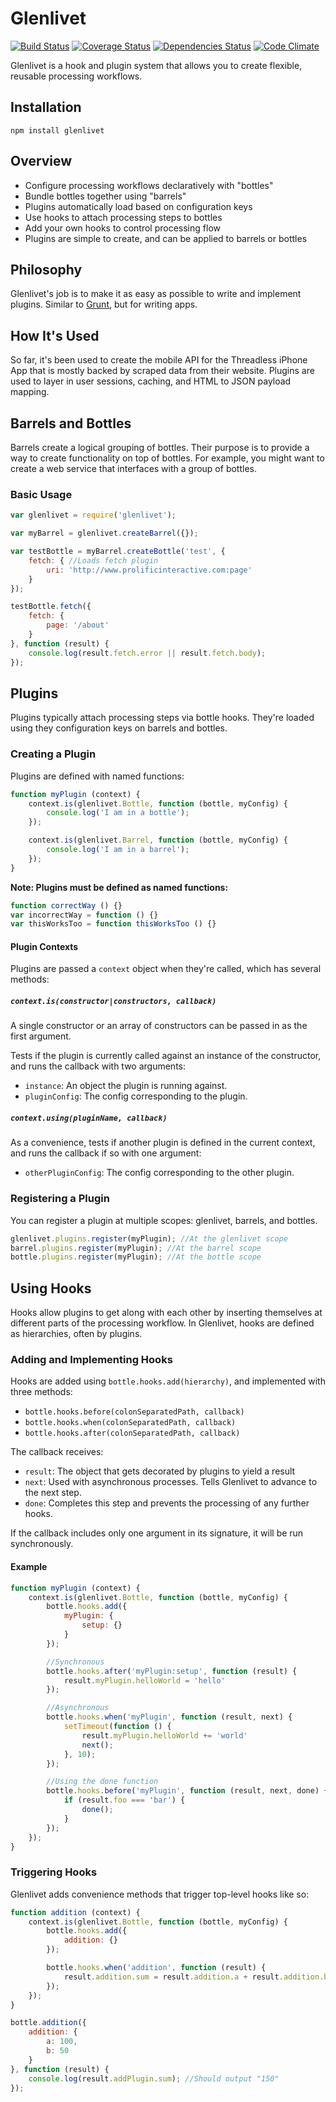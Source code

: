 # Glenlivet

[![Build Status](https://travis-ci.org/prolificeric/glenlivet.png?branch=master)](https://travis-ci.org/prolificeric/glenlivet)
[![Coverage Status](https://coveralls.io/repos/prolificeric/glenlivet/badge.png)](https://coveralls.io/r/prolificeric/glenlivet)
[![Dependencies Status](https://david-dm.org/prolificeric/glenlivet.png)](https://david-dm.org/prolificeric/glenlivet.png)
[![Code Climate](https://codeclimate.com/github/prolificeric/glenlivet.png)](https://codeclimate.com/github/prolificeric/glenlivet)

Glenlivet is a hook and plugin system that allows you to create flexible, reusable processing workflows.

## Installation

	npm install glenlivet

## Overview

- Configure processing workflows declaratively with "bottles"
- Bundle bottles together using "barrels"
- Plugins automatically load based on configuration keys
- Use hooks to attach processing steps to bottles
- Add your own hooks to control processing flow
- Plugins are simple to create, and can be applied to barrels or bottles

## Philosophy

Glenlivet's job is to make it as easy as possible to write and implement plugins. Similar to [Grunt](https://github.com/gruntjs/grunt), but for writing apps.

## How It's Used

So far, it's been used to create the mobile API for the Threadless iPhone App that is mostly backed by scraped data from their website. Plugins are used to layer in user sessions, caching, and HTML to JSON payload mapping.

## Barrels and Bottles

Barrels create a logical grouping of bottles. Their purpose is to provide a way to create functionality on top of bottles. For example, you might want to create a web service that interfaces with a group of bottles.

### Basic Usage

```javascript
var glenlivet = require('glenlivet');

var myBarrel = glenlivet.createBarrel({});

var testBottle = myBarrel.createBottle('test', {
	fetch: { //Loads fetch plugin
		uri: 'http://www.prolificinteractive.com:page'
	}
});

testBottle.fetch({
	fetch: {
		page: '/about'
	}
}, function (result) {
	console.log(result.fetch.error || result.fetch.body);
});
```

## Plugins

Plugins typically attach processing steps via bottle hooks. They're loaded using they configuration keys on barrels and bottles.

### Creating a Plugin

Plugins are defined with named functions:

```javascript
function myPlugin (context) {
	context.is(glenlivet.Bottle, function (bottle, myConfig) {
		console.log('I am in a bottle');
	});

	context.is(glenlivet.Barrel, function (bottle, myConfig) {
		console.log('I am in a barrel');
	});
}
```

**Note: Plugins must be defined as named functions:**

```javascript
function correctWay () {}
var incorrectWay = function () {}
var thisWorksToo = function thisWorksToo () {}
```

#### Plugin Contexts

Plugins are passed a `context` object when they're called, which has several methods:

##### `context.is(constructor|constructors, callback)`

A single constructor or an array of constructors can be passed in as the first argument.

Tests if the plugin is currently called against an instance of the constructor, and runs the callback with two arguments:

- `instance`: An object the plugin is running against.
- `pluginConfig`: The config corresponding to the plugin.

##### `context.using(pluginName, callback)`

As a convenience, tests if another plugin is defined in the current context, and runs the callback if so with one argument:

- `otherPluginConfig`: The config corresponding to the other plugin.

### Registering a Plugin

You can register a plugin at multiple scopes: glenlivet, barrels, and bottles.

```javascript
glenlivet.plugins.register(myPlugin); //At the glenlivet scope
barrel.plugins.register(myPlugin); //At the barrel scope
bottle.plugins.register(myPlugin); //At the bottle scope
```

## Using Hooks

Hooks allow plugins to get along with each other by inserting themselves at different parts of the processing workflow. In Glenlivet, hooks are defined as hierarchies, often by plugins.

### Adding and Implementing Hooks

Hooks are added using `bottle.hooks.add(hierarchy)`, and implemented with three methods:

- `bottle.hooks.before(colonSeparatedPath, callback)`
- `bottle.hooks.when(colonSeparatedPath, callback)`
- `bottle.hooks.after(colonSeparatedPath, callback)`

The callback receives:

- `result`: The object that gets decorated by plugins to yield a result
- `next`: Used with asynchronous processes. Tells Glenlivet to advance to the next step.
- `done`: Completes this step and prevents the processing of any further hooks.

If the callback includes only one argument in its signature, it will be run synchronously.

#### Example

```javascript
function myPlugin (context) {
	context.is(glenlivet.Bottle, function (bottle, myConfig) {
		bottle.hooks.add({
			myPlugin: {
				setup: {}
			}
		});

		//Synchronous
		bottle.hooks.after('myPlugin:setup', function (result) {
			result.myPlugin.helloWorld = 'hello'
		});

		//Asynchronous
		bottle.hooks.when('myPlugin', function (result, next) {
			setTimeout(function () {
				result.myPlugin.helloWorld += 'world'
				next();
			}, 10);
		});

		//Using the done function
		bottle.hooks.before('myPlugin', function (result, next, done) {
			if (result.foo === 'bar') {
				done();
			}
		});
	});
}
```

### Triggering Hooks

Glenlivet adds convenience methods that trigger top-level hooks like so:

```javascript
function addition (context) {
	context.is(glenlivet.Bottle, function (bottle, myConfig) {
		bottle.hooks.add({
			addition: {}
		});

		bottle.hooks.when('addition', function (result) {
			result.addition.sum = result.addition.a + result.addition.b;
		});
	});
}

bottle.addition({
	addition: {
		a: 100,
		b: 50
	}
}, function (result) {
	console.log(result.addPlugin.sum); //Should output "150"
});
```
